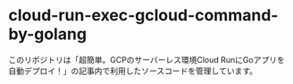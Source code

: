 # cloud-run-exec-gcloud-command-by-golang

このリポジトリは「超簡単。GCPのサーバーレス環境Cloud RunにGoアプリを自動デプロイ！」の記事内で利用したソースコードを管理しています。
